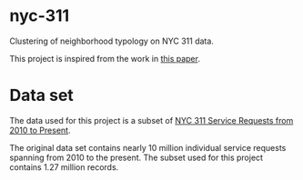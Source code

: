 # nyc-311
Clustering of neighborhood typology on NYC 311 data.

This project is inspired from the work in [this paper](https://doi.org/10.1371/journal.pone.0186314).

# Data set
The data used for this project is a subset of [NYC 311 Service Requests from 2010 to Present](https://data.cityofnewyork.us/Social-Services/311-Service-Requests-from-2010-to-Present/erm2-nwe9).

The original data set contains nearly 10 million individual service requests spanning from 2010 to the present. The subset used for this project contains 1.27 million records.
